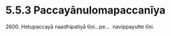 

# 5.5.3 Paccayānulomapaccanīya




2600\. Hetupaccayā naadhipatiyā tīṇi…pe…  navippayutte tīṇi.



